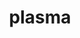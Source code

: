 ---
title: "plasma"
layout: cache
categories: [package, develop-2024-12-22]
meta: {"versions": ["24.8.7"], "compilers": ["gcc@=11.4.0", "gcc@=9.4.0"], "oss": ["ubuntu20.04", "ubuntu22.04"], "platforms": ["linux"], "targets": ["neoverse_v2", "ppc64le", "x86_64_v3"], "stacks": ["e4s", "e4s-neoverse-v2", "e4s-power", "root"], "num_specs": 3, "num_specs_by_stack": {"root": 3, "e4s-power": 1, "e4s-neoverse-v2": 1, "e4s": 1}}
spec_details: [{"hash": "4nmvkalvr3xv4d6elvft3qgukfzruih7", "compiler": "gcc@=9.4.0", "versions": ["24.8.7"], "os": "ubuntu20.04", "platform": "linux", "target": "ppc64le", "variants": ["build_system=cmake", "build_type=Release", "generator=make", "~ipo", "~lua", "+shared"], "stacks": ["root", "e4s-power"], "size": "-", "tarball": "https://binaries.spack.io/develop-2024-12-22/build_cache/linux-ubuntu20.04-ppc64le/gcc-9.4.0/plasma-24.8.7/linux-ubuntu20.04-ppc64le-gcc-9.4.0-plasma-24.8.7-4nmvkalvr3xv4d6elvft3qgukfzruih7.spack"}, {"hash": "eolz4fv2pthifca2zhzdv5a46tzfjcfn", "compiler": "gcc@=11.4.0", "versions": ["24.8.7"], "os": "ubuntu22.04", "platform": "linux", "target": "neoverse_v2", "variants": ["build_system=cmake", "build_type=Release", "generator=make", "~ipo", "~lua", "+shared"], "stacks": ["root", "e4s-neoverse-v2"], "size": "-", "tarball": "https://binaries.spack.io/develop-2024-12-22/build_cache/linux-ubuntu22.04-neoverse_v2/gcc-11.4.0/plasma-24.8.7/linux-ubuntu22.04-neoverse_v2-gcc-11.4.0-plasma-24.8.7-eolz4fv2pthifca2zhzdv5a46tzfjcfn.spack"}, {"hash": "sxmifv6azllbxmdev5cbzonbc7hvs33b", "compiler": "gcc@=11.4.0", "versions": ["24.8.7"], "os": "ubuntu22.04", "platform": "linux", "target": "x86_64_v3", "variants": ["build_system=cmake", "build_type=Release", "generator=make", "~ipo", "~lua", "+shared"], "stacks": ["e4s", "root"], "size": "-", "tarball": "https://binaries.spack.io/develop-2024-12-22/build_cache/linux-ubuntu22.04-x86_64_v3/gcc-11.4.0/plasma-24.8.7/linux-ubuntu22.04-x86_64_v3-gcc-11.4.0-plasma-24.8.7-sxmifv6azllbxmdev5cbzonbc7hvs33b.spack"}]
---